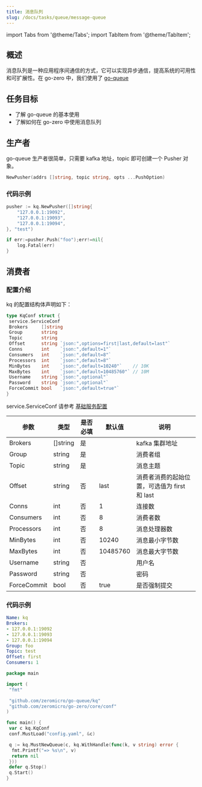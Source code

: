 ```yaml
---
title: 消息队列
slug: /docs/tasks/queue/message-queue
---
```


import Tabs from '@theme/Tabs';
import TabItem from '@theme/TabItem';

## 概述

消息队列是一种应用程序间通信的方式，它可以实现异步通信，提高系统的可用性和可扩展性。在 go-zero 中，我们使用了 <a href="https://github.com/zeromicro/go-queue" target="_blank">go-queue</a>

## 任务目标

- 了解 go-queue 的基本使用
- 了解如何在 go-zero 中使用消息队列

## 生产者

go-queue 生产者很简单，只需要 kafka 地址，topic 即可创建一个 Pusher 对象。

```go
NewPusher(addrs []string, topic string, opts ...PushOption)
```

### 代码示例

```go
pusher := kq.NewPusher([]string{
    "127.0.0.1:19092",
    "127.0.0.1:19093",
    "127.0.0.1:19094",
}, "test")

if err:=pusher.Push("foo");err!=nil{
    log.Fatal(err)
}
```

## 消费者

### 配置介绍

kq 的配置结构体声明如下：

```go
type KqConf struct {
 service.ServiceConf
 Brokers     []string
 Group       string
 Topic       string
 Offset      string `json:",options=first|last,default=last"`
 Conns       int    `json:",default=1"`
 Consumers   int    `json:",default=8"`
 Processors  int    `json:",default=8"`
 MinBytes    int    `json:",default=10240"`    // 10K
 MaxBytes    int    `json:",default=10485760"` // 10M
 Username    string `json:",optional"`
 Password    string `json:",optional"`
 ForceCommit bool   `json:",default=true"`
}
```

service.ServiceConf 请参考 <a href="/docs/tutorials/go-zero/configuration/service" target="_blank">基础服务配置</a>

| <img width={100}/>参数 | <img width={100}/>类型 | <img width={100}/>是否必填 | <img width={100}/>默认值 | <img width={100}/>说明 |
| --- | --- | --- | --- | --- |
| Brokers | []string | 是 |  | kafka 集群地址 |
| Group | string | 是 |  | 消费者组 |
| Topic | string | 是 |  | 消息主题 |
| Offset | string | 否 | last | 消费者消费的起始位置，可选值为 first 和 last |
| Conns | int | 否 | 1 | 连接数 |
| Consumers | int | 否 | 8 | 消费者数 |
| Processors | int | 否 | 8 | 消息处理器数 |
| MinBytes | int | 否 | 10240 | 消息最小字节数 |
| MaxBytes | int | 否 | 10485760 | 消息最大字节数 |
| Username | string | 否 |  | 用户名 |
| Password | string | 否 |  | 密码 |
| ForceCommit | bool | 否 | true | 是否强制提交 |

### 代码示例

<Tabs>

<TabItem value="config.yaml" label="config.yaml" default>

```yaml
Name: kq
Brokers:
- 127.0.0.1:19092
- 127.0.0.1:19093
- 127.0.0.1:19094
Group: foo
Topic: test
Offset: first
Consumers: 1

```

</TabItem>

<TabItem value="main.go" label="main.go" default>

```go
package main

import (
 "fmt"

 "github.com/zeromicro/go-queue/kq"
 "github.com/zeromicro/go-zero/core/conf"
)

func main() {
 var c kq.KqConf
 conf.MustLoad("config.yaml", &c)

 q := kq.MustNewQueue(c, kq.WithHandle(func(k, v string) error {
  fmt.Printf("=> %s\n", v)
  return nil
 }))
 defer q.Stop()
 q.Start()
}
```

</TabItem>
</Tabs>

